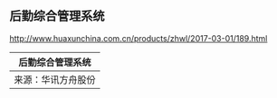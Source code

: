 ## 后勤综合管理系统

http://www.huaxunchina.com.cn/products/zhwl/2017-03-01/189.html



| 后勤综合管理系统   |
| ------------------ |
| 来源：华讯方舟股份 |

